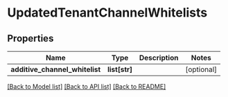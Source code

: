 # UpdatedTenantChannelWhitelists


## Properties
Name | Type | Description | Notes
------------ | ------------- | ------------- | -------------
**additive_channel_whitelist** | **list[str]** |  | [optional] 

[[Back to Model list]](../README.md#documentation-for-models) [[Back to API list]](../README.md#documentation-for-api-endpoints) [[Back to README]](../README.md)


